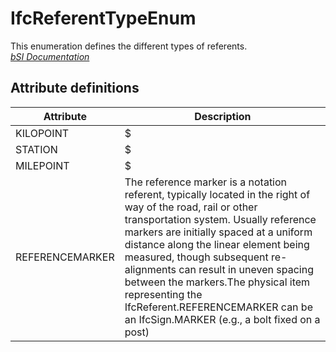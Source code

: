 IfcReferentTypeEnum
===================
This enumeration defines the different types of referents.  
[ _bSI
Documentation_](https://standards.buildingsmart.org/IFC/DEV/IFC4_2/FINAL/HTML/schema/ifcproductextension/lexical/ifcreferenttypeenum.htm)


Attribute definitions
---------------------
| Attribute       | Description                                                                                                                                                                                                                                                                                                                                                                                                                                                |
|-----------------|------------------------------------------------------------------------------------------------------------------------------------------------------------------------------------------------------------------------------------------------------------------------------------------------------------------------------------------------------------------------------------------------------------------------------------------------------------|
| KILOPOINT       | $                                                                                                                                                                                                                                                                                                                                                                                                                                                          |
| STATION         | $                                                                                                                                                                                                                                                                                                                                                                                                                                                          |
| MILEPOINT       | $                                                                                                                                                                                                                                                                                                                                                                                                                                                          |
| REFERENCEMARKER | The reference marker is a notation referent, typically located in the right of way of the road, rail or other transportation system. Usually reference markers are initially spaced at a uniform distance along the linear element being measured, though subsequent re-alignments can result in uneven spacing between the markers.The physical item representing the IfcReferent.REFERENCEMARKER can be an IfcSign.MARKER (e.g., a bolt fixed on a post) |

